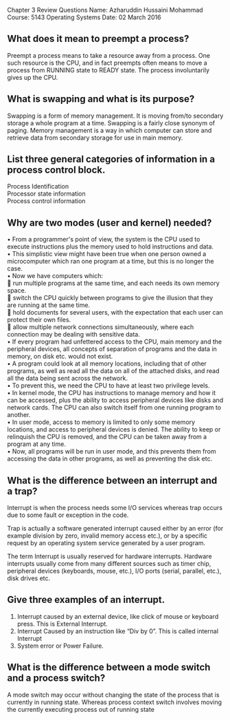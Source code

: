 Chapter 3 Review Questions
Name: Azharuddin Hussaini Mohammad
Course: 5143 Operating Systems
Date: 02 March 2016


## What does it mean to preempt a process? 
Preempt a process means to take a resource away from a process. One such resource is the CPU, and in fact preempts often means to move a process from RUNNING state to READY state. The process involuntarily gives up the CPU. 


## What is swapping and what is its purpose? 
Swapping is a form of memory management. It is moving from/to secondary storage a whole program at a time. Swapping is a fairly close synonym of paging. 
Memory management is a way in which computer can store and retrieve data from secondary storage for use in main memory.

## List three general categories of information in a process control block. 
Process Identification <br />
Processor state information <br />
Process control information <br />

## Why are two modes (user and kernel) needed? 
•	From a programmer's point of view, the system is the CPU used to execute instructions plus the memory used to hold instructions and data. <br />
•	This simplistic view might have been true when one person owned a microcomputer which ran one program at a time, but this is no longer the case. <br />
•	Now we have computers which: <br />
	run multiple programs at the same time, and each needs its own memory space. <br />
	switch the CPU quickly between programs to give the illusion that they are running at the same time. <br />
	hold documents for several users, with the expectation that each user can protect their own files. <br />
	allow multiple network connections simultaneously, where each connection may be dealing with sensitive data. <br />
•	If every program had unfettered access to the CPU, main memory and the peripheral devices, all concepts of separation of programs and the data in memory, on disk etc. would not exist. <br />
•	A program could look at all memory locations, including that of other programs, as well as read all the data on all of the attached disks, and read all the data being sent across the network. <br />
•	To prevent this, we need the CPU to have at least two privilege levels. <br />
•	In kernel mode, the CPU has instructions to manage memory and how it can be accessed, plus the ability to access peripheral devices like disks and network cards. The CPU can also switch itself from one running program to another. <br />
•	In user mode, access to memory is limited to only some memory locations, and access to peripheral devices is denied. The ability to keep or relinquish the CPU is removed, and the CPU can be taken away from a program at any time. <br />
•	Now, all programs will be run in user mode, and this prevents them from accessing the data in other programs, as well as preventing the disk etc. <br />


## What is the difference between an interrupt and a trap?
Interrupt is when the process needs some I/O services whereas trap occurs due to some fault or exception in the code. <br />

Trap is actually a software generated interrupt caused either by an error (for example division by zero, invalid memory access etc.), or by a specific request by an operating system service generated by a user program. <br />

The term Interrupt is usually reserved for hardware interrupts. Hardware interrupts usually come from many different sources such as timer chip, peripheral devices (keyboards, mouse, etc.), I/O ports (serial, parallel, etc.), disk drives etc. <br />


## Give three examples of an interrupt. 

1.	Interrupt caused by an external device, like click of mouse or keyboard press. This is External Interrupt. <br />
2.	Interrupt Caused by an instruction like “Div by 0”. This is called internal Interrupt <br />
3.	System error or Power Failure. <br />


## What is the difference between a mode switch and a process switch?
A mode switch may occur without changing the state of the process that is currently in running state. Whereas process context switch involves moving the currently executing process out of running state

